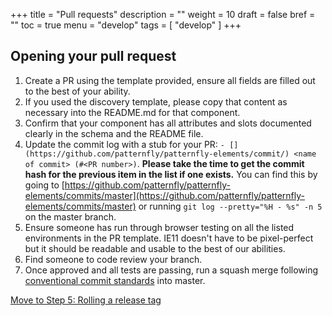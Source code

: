 +++
title = "Pull requests"
description = ""
weight = 10
draft = false
bref = ""
toc = true
menu = "develop"
tags = [ "develop" ]
+++


## Opening your pull request

1. Create a PR using the template provided, ensure all fields are filled out to the best of your ability.
2. If you used the discovery template, please copy that content as necessary into the README.md for that component.
3. Confirm that your component has all attributes and slots documented clearly in the schema and the README file.
4. Update the commit log with a stub for your PR: `- [](https://github.com/patternfly/patternfly-elements/commit/) <name of commit> (#<PR number>)`.  **Please take the time to get the commit hash for the previous item in the list if one exists.**  You can find this by going to [https://github.com/patternfly/patternfly-elements/commits/master](https://github.com/patternfly/patternfly-elements/commits/master) or running `git log --pretty="%H - %s" -n 5` on the master branch.
5. Ensure someone has run through browser testing on all the listed environments in the PR template.  IE11 doesn't have to be pixel-perfect but it should be readable and usable to the best of our abilities.
6. Find someone to code review your branch.
7. Once approved and all tests are passing, run a squash merge following [conventional commit standards](https://www.conventionalcommits.org) into master.

[Move to Step 5: Rolling a release tag](../step-5)
